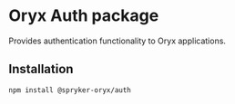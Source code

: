 # Oryx Auth package

Provides authentication functionality to Oryx applications.

## Installation

`npm install @spryker-oryx/auth`
